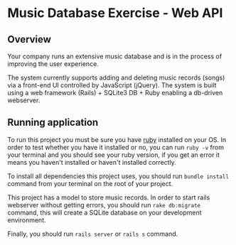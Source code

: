# Music Database Exercise - Web API

## Overview

Your company runs an extensive music database and is in the process of improving the user experience.

The system currently supports adding and deleting music records (songs) via a front-end UI controlled by JavaScript (jQuery). The system is built using a web framework (Rails) + SQLite3 DB + Ruby enabling a db-driven webserver.

## Running application

To run this project you must be sure you have [ruby](https://www.ruby-lang.org) installed on your OS. In order to test whether you have it installed or no, you can run ```ruby -v``` from your terminal and you should see your ruby version, if you get an error it means you haven't installed or haven't installed correctly.

To install all dependencies this project uses, you should run ```bundle install``` command from your terminal on the root of your project.

This project has a model to store music records. In order to start rails webserver without getting errors, you should run ```rake db:migrate``` command, this will create a SQLite database on your development environment.

Finally, you should run ```rails server``` or ```rails s``` command.
